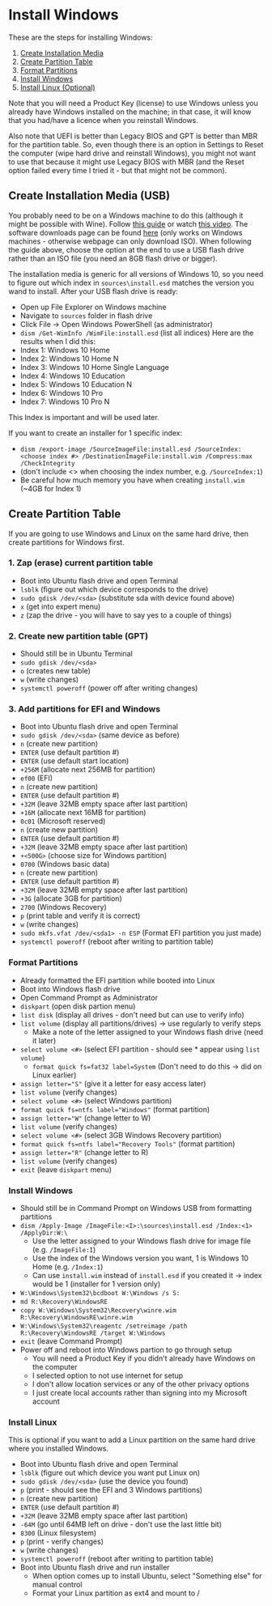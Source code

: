 # Install Windows
These are the steps for installing Windows:
1. [Create Installation Media](#create-installation-media)
2. [Create Partition Table](#create-partition-table)
3. [Format Partitions](#format-partitions)
4. [Install Windows](#install-windows)
5. [Install Linux (Optional)](#install-linux)

Note that you will need a Product Key (license) to use Windows unless you 
already have Windows installed on the machine; in that case, it will 
know that you had/have a licence when you reinstall Windows.

Also note that UEFI is better than Legacy BIOS and GPT is better than MBR
for the partition table. So, even though there is an option in Settings 
to Reset the computer (wipe hard drive and reinstall Windows), you might 
not want to use that because it might use Legacy BIOS with MBR (and the 
Reset option failed every time I tried it - but that might not be common).

## Create Installation Media (USB)
You probably need to be on a Windows machine to do this (although it might be 
possible with Wine). Follow 
[this guide](https://answers.microsoft.com/en-us/windows/forum/windows_10-windows_install/how-to-create-a-windows-10-installation-media/ad10cb15-1848-40f6-a6ad-094f902f669a) or watch
[this video](https://www.youtube.com/watch?v=1DXzr3eXkd4). The software 
downloads page can be found 
[here](https://www.microsoft.com/en-us/software-download/windows10) (only 
works on Windows machines - otherwise webpage can only download ISO).
When following the guide above, choose the option at the end to use a USB flash 
drive rather than an ISO file (you need an 8GB flash drive or bigger).

The installation media is generic for all versions of Windows 10, so you need 
to figure out which index in `sources\install.esd` matches the version you 
wand to install. After your USB flash drive is ready:
  - Open up File Explorer on Windows machine
  - Navigate to `sources` folder in flash drive
  - Click File -> Open Windows PowerShell (as administrator)
  - `dism /Get-WimInfo /WimFile:install.esd` (list all indices)
Here are the results when I did this:
  - Index 1: Windows 10 Home
  - Index 2: Windows 10 Home N
  - Index 3: Windows 10 Home Single Language
  - Index 4: Windows 10 Education
  - Index 5: Windows 10 Education N
  - Index 6: Windows 10 Pro
  - Index 7: Windows 10 Pro N
  
This Index is important and will be used later.

If you want to create an installer for 1 specific index:
  - `dism /export-image /SourceImageFile:install.esd /SourceIndex:<choose index #> /DestinationImageFile:install.wim /Compress:max /CheckIntegrity`
  - (don't include <> when choosing the index number, e.g. `/SourceIndex:1`)
  - Be careful how much memory you have when creating `install.wim` (~4GB for Index 1)

## Create Partition Table
If you are going to use Windows and Linux on the same hard drive, then create 
partitions for Windows first.

### 1. Zap (erase) current partition table
  - Boot into Ubuntu flash drive and open Terminal
  - `lsblk` (figure out which device corresponds to the drive)
  - `sudo gdisk /dev/<sda>` (substitute sda with device found above)
  - `x` (get into expert menu)
  - `z` (zap the drive - you will have to say yes to a couple of things)
### 2. Create new partition table (GPT)
  - Should still be in Ubuntu Terminal
  - `sudo gdisk /dev/<sda>`
  - `o` (creates new table)
  - `w` (write changes)
  - `systemctl poweroff` (power off after writing changes)
### 3. Add partitions for EFI and Windows
  - Boot into Ubuntu flash drive and open Terminal
  - `sudo gdisk /dev/<sda>` (same device as before)
  - `n` (create new partition)
  - `ENTER` (use default partition #)
  - `ENTER` (use default start location)
  - `+256M` (allocate next 256MB for partition)
  - `ef00` (EFI)
  - `n` (create new partition)
  - `ENTER` (use default partition #)
  - `+32M` (leave 32MB empty space after last partition)
  - `+16M` (allocate next 16MB for partition)
  - `0c01` (Microsoft reserved)
  - `n` (create new partition)
  - `ENTER` (use default partition #)
  - `+32M` (leave 32MB empty space after last partition)
  - `+<500G>` (choose size for Windows partition)
  - `0700` (Windows basic data)
  - `n` (create new partition)
  - `ENTER` (use default partition #)
  - `+32M` (leave 32MB empty space after last partition)
  - `+3G` (allocate 3GB for partition)
  - `2700` (Windows Recovery)
  - `p` (print table and verify it is correct)
  - `w` (write changes)
  - `sudo mkfs.vfat /dev/<sda1> -n ESP` (Format EFI partition you just made)
  - `systemctl poweroff` (reboot after writing to partition table)

### Format Partitions
  - Already formatted the EFI partition while booted into Linux
  - Boot into Windows flash drive
  - Open Command Prompt as Administrator
  - `diskpart` (open disk partion menu)
  - `list disk` (display all drives - don't need but can use to verify info)
  - `list volume` (display all partitions/drives) -> use regularly to verify steps
    - Make a note of the letter assigned to your Windows flash drive (need it later)
  - `select volume <#>` (select EFI partition - should see * appear using `list volume`)
    - `format quick fs=fat32 label=System` (Don't need to do this -> did on Linux earlier)
  - `assign letter="S"` (give it a letter for easy access later)
  - `list volume` (verify changes)
  - `select volume <#>` (select Windows partition)
  - `format quick fs=ntfs label="Windows"` (format partition)
  - `assign letter="W"` (change letter to W)
  - `list volume` (verify changes)
  - `select volume <#>` (select 3GB Windows Recovery partition)
  - `format quick fs=ntfs label="Recovery Tools"` (format partition)
  - `assign letter="R"` (change letter to R)
  - `list volume` (verify changes)
  - `exit` (leave `diskpart` menu)
  
### Install Windows
  - Should still be in Command Prompt on Windows USB from formatting partitions
  - `dism /Apply-Image /ImageFile:<I>:\sources\install.esd /Index:<1> /ApplyDir:W:\`
    - Use the letter assigned to your Windows flash drive for image file (e.g. `/ImageFile:I`)
    - Use the index of the Windows version you want, 1 is Windows 10 Home (e.g. `/Index:1`)
    - Can use `install.wim` instead of `install.esd` if you created it -> index would be 1 (installer for 1 version only)
  - `W:\Windows\System32\bcdboot W:\Windows /s S:`
  - `md R:\Recovery\WindowsRE`
  - `copy W:\Windows\System32\Recovery\winre.wim R:\Recovery\WindowsRE\winre.wim`
  - `W:\Windows\System32\reagentc /setreimage /path R:\Recovery\WindowsRE /target W:\Windows`
  - `exit` (leave Command Prompt)
  - Power off and reboot into Windows partion to go through setup
    - You will need a Product Key if you didn't already have Windows on the computer
    - I selected option to not use internet for setup
    - I don't allow location services or any of the other privacy options
    - I just create local accounts rather than signing into my Microsoft account
    
### Install Linux
This is optional if you want to add a Linux partition on the same hard drive 
where you installed Windows.
  - Boot into Ubuntu flash drive and open Terminal
  - `lsblk` (figure out which device you want put Linux on)
  - `sudo gdisk /dev/<sda>` (use the device you found)
  - `p` (print - should see the EFI and 3 Windows partitions)
  - `n` (create new partition)
  - `ENTER` (use default partition #)
  - `+32M` (leave 32MB empty space after last partition)
  - `-64M` (go until 64MB left on drive - don't use the last little bit)
  - `8300` (Linux filesystem)
  - `p` (print - verify changes)
  - `w` (write changes)
  - `systemctl poweroff` (reboot after writing to partition table)
  - Boot into Ubuntu flash drive and run installer
    - When option comes up to install Ubuntu, select "Something else" for manual control
    - Format your Linux partition as ext4 and mount to /
